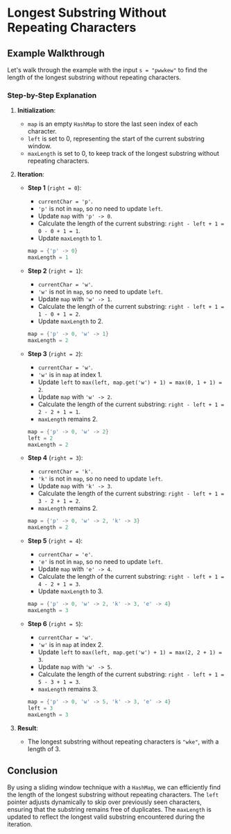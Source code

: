 # Longest Substring Without Repeating Characters

## Example Walkthrough

Let's walk through the example with the input `s = "pwwkew"` to find the length of the longest substring without repeating characters.

### Step-by-Step Explanation

1. **Initialization**:
   - `map` is an empty `HashMap` to store the last seen index of each character.
   - `left` is set to 0, representing the start of the current substring window.
   - `maxLength` is set to 0, to keep track of the longest substring without repeating characters.

2. **Iteration**:

   - **Step 1** (`right = 0`):
     - `currentChar = 'p'`.
     - `'p'` is not in `map`, so no need to update `left`.
     - Update `map` with `'p' -> 0`.
     - Calculate the length of the current substring: `right - left + 1 = 0 - 0 + 1 = 1`.
     - Update `maxLength` to 1.

     ```java
     map = {'p' -> 0}
     maxLength = 1
     ```

   - **Step 2** (`right = 1`):
     - `currentChar = 'w'`.
     - `'w'` is not in `map`, so no need to update `left`.
     - Update `map` with `'w' -> 1`.
     - Calculate the length of the current substring: `right - left + 1 = 1 - 0 + 1 = 2`.
     - Update `maxLength` to 2.

     ```java
     map = {'p' -> 0, 'w' -> 1}
     maxLength = 2
     ```

   - **Step 3** (`right = 2`):
     - `currentChar = 'w'`.
     - `'w'` is in `map` at index 1.
     - Update `left` to `max(left, map.get('w') + 1) = max(0, 1 + 1) = 2`.
     - Update `map` with `'w' -> 2`.
     - Calculate the length of the current substring: `right - left + 1 = 2 - 2 + 1 = 1`.
     - `maxLength` remains 2.

     ```java
     map = {'p' -> 0, 'w' -> 2}
     left = 2
     maxLength = 2
     ```

   - **Step 4** (`right = 3`):
     - `currentChar = 'k'`.
     - `'k'` is not in `map`, so no need to update `left`.
     - Update `map` with `'k' -> 3`.
     - Calculate the length of the current substring: `right - left + 1 = 3 - 2 + 1 = 2`.
     - `maxLength` remains 2.

     ```java
     map = {'p' -> 0, 'w' -> 2, 'k' -> 3}
     maxLength = 2
     ```

   - **Step 5** (`right = 4`):
     - `currentChar = 'e'`.
     - `'e'` is not in `map`, so no need to update `left`.
     - Update `map` with `'e' -> 4`.
     - Calculate the length of the current substring: `right - left + 1 = 4 - 2 + 1 = 3`.
     - Update `maxLength` to 3.

     ```java
     map = {'p' -> 0, 'w' -> 2, 'k' -> 3, 'e' -> 4}
     maxLength = 3
     ```

   - **Step 6** (`right = 5`):
     - `currentChar = 'w'`.
     - `'w'` is in `map` at index 2.
     - Update `left` to `max(left, map.get('w') + 1) = max(2, 2 + 1) = 3`.
     - Update `map` with `'w' -> 5`.
     - Calculate the length of the current substring: `right - left + 1 = 5 - 3 + 1 = 3`.
     - `maxLength` remains 3.

     ```java
     map = {'p' -> 0, 'w' -> 5, 'k' -> 3, 'e' -> 4}
     left = 3
     maxLength = 3
     ```

3. **Result**:
   - The longest substring without repeating characters is `"wke"`, with a length of 3.

## Conclusion

By using a sliding window technique with a `HashMap`, we can efficiently find the length of the longest substring without repeating characters. The `left` pointer adjusts dynamically to skip over previously seen characters, ensuring that the substring remains free of duplicates. The `maxLength` is updated to reflect the longest valid substring encountered during the iteration.
